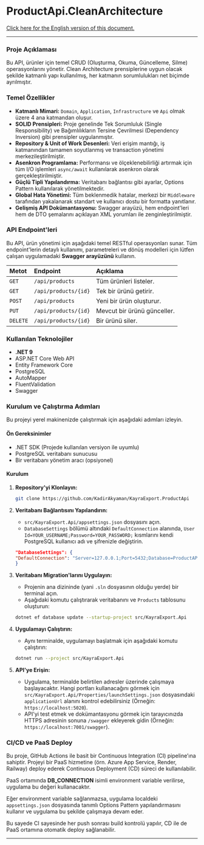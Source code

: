 # ProductApi.CleanArchitecture

[Click here for the English version of this document.](./README.EN.md)

---

### Proje Açıklaması

Bu API, ürünler için temel CRUD (Oluşturma, Okuma, Güncelleme, Silme) operasyonlarını yönetir. Clean Architecture prensiplerine uygun olacak şekilde katmanlı yapı kullanılmış, her katmanın sorumlulukları net biçimde ayrılmıştır.

### Temel Özellikler

-   **Katmanlı Mimari:** `Domain`, `Application`, `Infrastructure` ve `Api` olmak üzere 4 ana katmandan oluşur.
-   **SOLID Prensipleri:** Proje genelinde Tek Sorumluluk (Single Responsibility) ve Bağımlılıkların Tersine Çevrilmesi (Dependency Inversion) gibi prensipler uygulanmıştır.
-   **Repository & Unit of Work Desenleri:** Veri erişim mantığı, iş katmanından tamamen soyutlanmış ve transaction yönetimi merkezileştirilmiştir.
-   **Asenkron Programlama:** Performansı ve ölçeklenebilirliği artırmak için tüm I/O işlemleri `async/await` kullanılarak asenkron olarak gerçekleştirilmiştir.
-   **Güçlü Tipli Yapılandırma:** Veritabanı bağlantısı gibi ayarlar, Options Pattern kullanılarak yönetilmektedir.
-   **Global Hata Yönetimi:** Tüm beklenmedik hatalar, merkezi bir `Middleware` tarafından yakalanarak standart ve kullanıcı dostu bir formatta yanıtlanır.
-   **Gelişmiş API Dokümantasyonu:** Swagger arayüzü, hem endpoint'leri hem de DTO şemalarını açıklayan XML yorumları ile zenginleştirilmiştir.

### API Endpoint'leri

Bu API, ürün yönetimi için aşağıdaki temel RESTful operasyonları sunar. Tüm endpoint'lerin detaylı kullanımı, parametreleri ve dönüş modelleri için lütfen çalışan uygulamadaki **Swagger arayüzünü** kullanın.

| Metot  | Endpoint            | Açıklama                   |
| :----- | :------------------ | :------------------------- |
| `GET`  | `/api/products`     | Tüm ürünleri listeler.     |
| `GET`  | `/api/products/{id}`| Tek bir ürünü getirir.     |
| `POST` | `/api/products`     | Yeni bir ürün oluşturur.   |
| `PUT`  | `/api/products/{id}`| Mevcut bir ürünü günceller.|
| `DELETE`| `/api/products/{id}`| Bir ürünü siler.           |

### Kullanılan Teknolojiler

-   **.NET 9** 
-   ASP.NET Core Web API
-   Entity Framework Core
-   PostgreSQL
-   AutoMapper
-   FluentValidation
-   Swagger

### Kurulum ve Çalıştırma Adımları

Bu projeyi yerel makinenizde çalıştırmak için aşağıdaki adımları izleyin.

#### Ön Gereksinimler

-   .NET SDK (Projede kullanılan versiyon ile uyumlu)
-   PostgreSQL veritabanı sunucusu
-   Bir veritabanı yönetim aracı (opsiyonel)

#### Kurulum

1.  **Repository'yi Klonlayın:**
    ```sh
    git clone https://github.com/KadirAkyaman/KayraExport.ProductApi
    ```

2.  **Veritabanı Bağlantısını Yapılandırın:**
    -   `src/KayraExport.Api/appsettings.json` dosyasını açın.
    -   `DatabaseSettings` bölümü altındaki `DefaultConnection` alanında, `User Id=YOUR_USERNAME;Password=YOUR_PASSWORD;` kısmlarını kendi PostgreSQL kullanıcı adı ve şifrenizle değiştirin.

    ```json
    "DatabaseSettings": {
    "DefaultConnection": "Server=127.0.0.1;Port=5432;Database=ProductAPI;User Id=YOUR_USERNAME;Password=YOUR_PASSWORD;"
    }
    ```

3.  **Veritabanı Migration'larını Uygulayın:**
    -   Projenin ana dizininde (yani `.sln` dosyasının olduğu yerde) bir terminal açın.
    -   Aşağıdaki komutu çalıştırarak veritabanını ve `Products` tablosunu oluşturun:
    ```sh
    dotnet ef database update --startup-project src/KayraExport.Api
    ```

4.  **Uygulamayı Çalıştırın:**
    -   Aynı terminalde, uygulamayı başlatmak için aşağıdaki komutu çalıştırın:
    ```sh
    dotnet run --project src/KayraExport.Api
    ```

5.  **API'ye Erişin:**
    -   Uygulama, terminalde belirtilen adresler üzerinde çalışmaya başlayacaktır. Hangi portları kullanacağını görmek için `src/KayraExport.Api/Properties/launchSettings.json` dosyasındaki `applicationUrl` alanını kontrol edebilirsiniz (Örneğin: `https://localhost:5020`).
    -   API'yi test etmek ve dokümantasyonu görmek için tarayıcınızda HTTPS adresinin sonuna `/swagger` ekleyerek gidin (Örneğin: `https://localhost:7001/swagger`).

### CI/CD ve PaaS Deploy

Bu proje, GitHub Actions ile basit bir Continuous Integration (CI) pipeline’ına sahiptir. Projeyi bir PaaS hizmetine (örn. Azure App Service, Render, Railway) deploy ederek Continuous Deployment (CD) süreci de kullanılabilir.

PaaS ortamında **DB_CONNECTION** isimli environment variable verilirse, uygulama bu değeri kullanacaktır.

Eğer environment variable sağlanmazsa, uygulama localdeki `appsettings.json` dosyasında tanımlı Options Pattern yapılandırmasını kullanır ve uygulama bu şekilde çalışmaya devam eder.

Bu sayede CI sayesinde her push sonrası build kontrolü yapılır, CD ile de PaaS ortamına otomatik deploy sağlanabilir.

---
